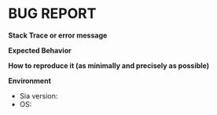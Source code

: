 <!-- If this is a feature request, please put 'Feature Request:' in the issue title. -->

# BUG REPORT

**Stack Trace or error message**

**Expected Behavior**

**How to reproduce it (as minimally and precisely as possible)**

**Environment**
* Sia version:
* OS:
